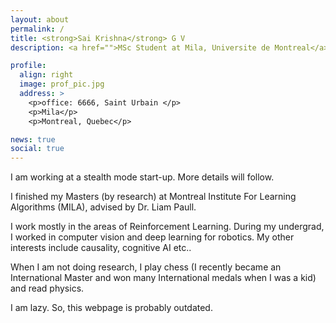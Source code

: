 ```yaml
---
layout: about
permalink: /
title: <strong>Sai Krishna</strong> G V
description: <a href="">MSc Student at Mila, Universite de Montreal</a>. Researcher

profile:
  align: right
  image: prof_pic.jpg
  address: >
    <p>office: 6666, Saint Urbain </p>
    <p>Mila</p>
    <p>Montreal, Quebec</p>

news: true
social: true
---
```


I am working at a stealth mode start-up. More details will follow. 

I finished my Masters (by research) at Montreal Institute For Learning Algorithms (MILA), advised by Dr. Liam Paull. 

I work mostly in the areas of Reinforcement Learning. During my undergrad, I worked in computer vision and deep learning for robotics. My other interests include causality, cognitive AI etc..

When I am not doing research, I play chess (I recently became an International Master and won many International medals when I was a kid) and read physics.

I am lazy. So, this webpage is probably outdated. 